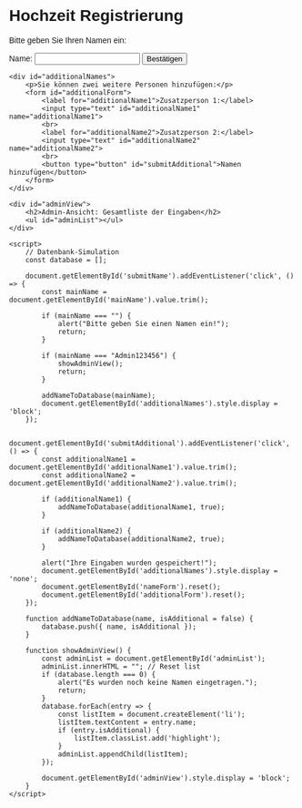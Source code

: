 <!DOCTYPE html>
<html lang="en">
<head>
    <meta charset="UTF-8">
    <meta name="viewport" content="width=device-width, initial-scale=1.0">
    <title>Hochzeit Registrierung</title>
    <style>
        body {
            font-family: Arial, sans-serif;
            margin: 20px;
            padding: 20px;
        }
        #additionalNames {
            display: none;
            margin-top: 10px;
        }
        #adminView {
            display: none;
            margin-top: 20px;
        }
        .highlight {
            font-weight: bold;
            color: red;
        }
    </style>
</head>
<body>
    <h1>Hochzeit Registrierung</h1>
    <p>Bitte geben Sie Ihren Namen ein:</p>
    <form id="nameForm">
        <label for="mainName">Name:</label>
        <input type="text" id="mainName" name="mainName" required>
        <button type="button" id="submitName">Bestätigen</button>
    </form>

    <div id="additionalNames">
        <p>Sie können zwei weitere Personen hinzufügen:</p>
        <form id="additionalForm">
            <label for="additionalName1">Zusatzperson 1:</label>
            <input type="text" id="additionalName1" name="additionalName1">
            <br>
            <label for="additionalName2">Zusatzperson 2:</label>
            <input type="text" id="additionalName2" name="additionalName2">
            <br>
            <button type="button" id="submitAdditional">Namen hinzufügen</button>
        </form>
    </div>

    <div id="adminView">
        <h2>Admin-Ansicht: Gesamtliste der Eingaben</h2>
        <ul id="adminList"></ul>
    </div>

    <script>
        // Datenbank-Simulation
        const database = [];

        document.getElementById('submitName').addEventListener('click', () => {
            const mainName = document.getElementById('mainName').value.trim();

            if (mainName === "") {
                alert("Bitte geben Sie einen Namen ein!");
                return;
            }

            if (mainName === "Admin123456") {
                showAdminView();
                return;
            }

            addNameToDatabase(mainName);
            document.getElementById('additionalNames').style.display = 'block';
        });

        document.getElementById('submitAdditional').addEventListener('click', () => {
            const additionalName1 = document.getElementById('additionalName1').value.trim();
            const additionalName2 = document.getElementById('additionalName2').value.trim();

            if (additionalName1) {
                addNameToDatabase(additionalName1, true);
            }

            if (additionalName2) {
                addNameToDatabase(additionalName2, true);
            }

            alert("Ihre Eingaben wurden gespeichert!");
            document.getElementById('additionalNames').style.display = 'none';
            document.getElementById('nameForm').reset();
            document.getElementById('additionalForm').reset();
        });

        function addNameToDatabase(name, isAdditional = false) {
            database.push({ name, isAdditional });
        }

        function showAdminView() {
            const adminList = document.getElementById('adminList');
            adminList.innerHTML = ""; // Reset list
            if (database.length === 0) {
                alert("Es wurden noch keine Namen eingetragen.");
                return;
            }
            database.forEach(entry => {
                const listItem = document.createElement('li');
                listItem.textContent = entry.name;
                if (entry.isAdditional) {
                    listItem.classList.add('highlight');
                }
                adminList.appendChild(listItem);
            });

            document.getElementById('adminView').style.display = 'block';
        }
    </script>
</body>
</html>
